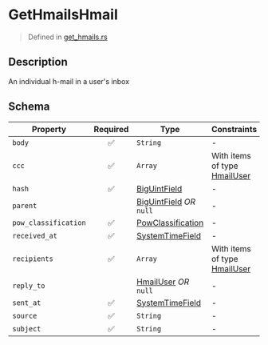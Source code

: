 # GetHmailsHmail
> Defined in [get_hmails.rs](../../../../../interface/src/interface/routes/native/get_hmails.rs)

## Description
An individual h-mail in a user's inbox

## Schema

| Property | Required | Type | Constraints |
| --- | :---: | --- | --- |
| `body` | ✅ | `String` |  -  |
| `ccc` | ✅ | `Array` | With items of type [HmailUser](../../../hmail/HmailUser.md) |
| `hash` | ✅ | [BigUintField](../../../fields/big_uint/BigUintField.md) |  -  |
| `parent` |    | [BigUintField](../../../fields/big_uint/BigUintField.md) *OR* `null` |  -  |
| `pow_classification` | ✅ | [PowClassification](../../../pow/PowClassification.md) |  -  |
| `received_at` | ✅ | [SystemTimeField](../../../fields/system_time/SystemTimeField.md) |  -  |
| `recipients` | ✅ | `Array` | With items of type [HmailUser](../../../hmail/HmailUser.md) |
| `reply_to` |    | [HmailUser](../../../hmail/HmailUser.md) *OR* `null` |  -  |
| `sent_at` | ✅ | [SystemTimeField](../../../fields/system_time/SystemTimeField.md) |  -  |
| `source` | ✅ | `String` |  -  |
| `subject` | ✅ | `String` |  -  |


